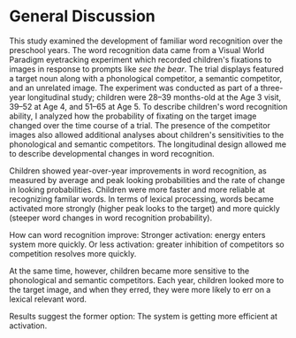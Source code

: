 
General Discussion
=======================================================================

This study examined the development of familiar word recognition over
the preschool years. The word recognition data came from a Visual World
Paradigm eyetracking experiment which recorded children's fixations to
images in response to prompts like *see the bear*. The trial displays
featured a target noun along with a phonological competitor, a semantic
competitor, and an unrelated image. The experiment was conducted as part
of a three-year longitudinal study; children were 28–39 months-old at
the Age 3 visit, 39–52 at Age 4, and 51–65 at Age 5. To describe
children's word recognition ability, I analyzed how the probability of
fixating on the target image changed over the time course of a trial.
The presence of the competitor images also allowed additional analyses
about children's sensitivities to the phonological and semantic
competitors. The longitudinal design allowed me to describe
developmental changes in word recognition.

Children showed year-over-year improvements in word recognition, as measured by
average and peak looking probabilities and the rate of change in looking
probabilities. Children were more faster and more reliable at recognizing familar words. In terms of lexical processing, words became activated more strongly (higher peak looks to the target) and more quickly (steeper word changes in word recognition probability).

How can word recognition improve: Stronger activation: energy enters system more quickly. Or less activation: greater inhibition of competitors so competition resolves more quickly.

At the same time, however, children became more sensitive to the phonological and semantic competitors. Each year, children looked more to the target image, and when they erred, they were more likely to err on a lexical relevant word. 

Results suggest the former option: The system is getting more efficient at activation.
